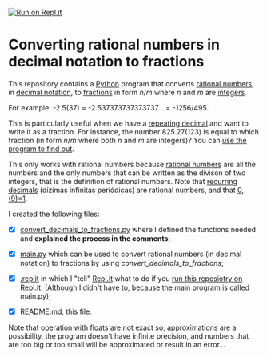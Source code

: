 [![Run on Repl.it](https://repl.it/badge/github/t3m2/Converting-rational-numbers-in-decimal-notation-to-fractions)](https://repl.it/github/t3m2/Converting-rational-numbers-in-decimal-notation-to-fractions)
# Converting rational numbers in decimal notation to fractions
This repository contains a [Python](https://www.python.org/) program that converts [rational numbers](https://en.wikipedia.org/wiki/Rational_number), in [decimal notation](https://en.wikipedia.org/wiki/Decimal), to [fractions](https://en.wikipedia.org/wiki/Fraction_(mathematics)) in form _n_/_m_ where _n_ and _m_ are [integers](https://en.wikipedia.org/wiki/Integer).

For example: -2.5(37) = -2.537373737373737... = -1256/495.

This is particularly useful when we have a [repeating decimal](https://en.wikipedia.org/wiki/Repeating_decimal) and want to write it as a fraction. For instance, the number 825.27(123) is equal to which fraction (in form _n_/_m_ where both _n_ and _m_ are integers)? You can [use the program to find out](https://github.com/t3m2/Converting-rational-numbers-in-decimal-notation-to-fractions/blob/master/main.py). 

This only works with rational numbers because [rational numbers](https://en.wikipedia.org/wiki/Rational_number) are all the numbers and the only numbers that can be written as the divison of two integers, that is the definition of rational numbers. Note that [recurring decimals](https://en.wikipedia.org/wiki/Repeating_decimal) (dízimas infinitas periódicas) are rational numbers, and that [0,(9)=1](https://en.wikipedia.org/wiki/0.999...).

I created the following files:
- [x] [convert_decimals_to_fractions.py](https://github.com/t3m2/Converting-rational-numbers-in-decimal-notation-to-fractions/blob/master/convert_decimals_to_fractions.py) where I defined the functions needed and **explained the process in the comments**;

- [x] [main.py](https://github.com/t3m2/Converting-rational-numbers-in-decimal-notation-to-fractions/blob/master/main.py)  which can be used to convert rational numbers (in decimal notation) to fractions by using *convert_decimals_to_fractions*;

- [x] [.replit](https://github.com/t3m2/Converting-rational-numbers-in-decimal-notation-to-fractions/blob/master/.replit) in which I "tell" [Repl.it](https://repl.it/) what to do if you [run this reposiotry on Repl.it](https://repl.it/github/t3m2/Converting-rational-numbers-in-decimal-notation-to-fractions). (Although I didn't have to, because the main program is called main.py);

- [x] [README.md](https://github.com/t3m2/Converting-rational-numbers-in-decimal-notation-to-fractions/blob/master/README.md), this file.

Note that [operation with floats are not exact](https://docs.python.org/2/tutorial/floatingpoint.html) so, approximations are a possibility, the program doesn't have infinite precision, and numbers that are too big or too small will be approximated or result in an error...
